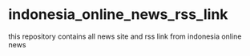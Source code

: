 # indonesia_online_news_rss_link
this repository contains all news site and rss link from indonesia online news
